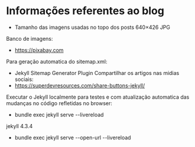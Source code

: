 # Informações referentes ao blog 

* Tamanho das imagens usadas no topo dos posts 640×426 JPG

Banco de imagens:
* https://pixabay.com


Para geração automatica do sitemap.xml:
* Jekyll Sitemap Generator Plugin
Compartilhar os artigos nas midias sociais:
* https://superdevresources.com/share-buttons-jekyll/

Executar o Jekyll localmente para testes e com atualização automatica das mudanças no código refletidas no browser:
* bundle exec jekyll serve --livereload

jekyll 4.3.4
* bundle exec jekyll serve --open-url --livereload